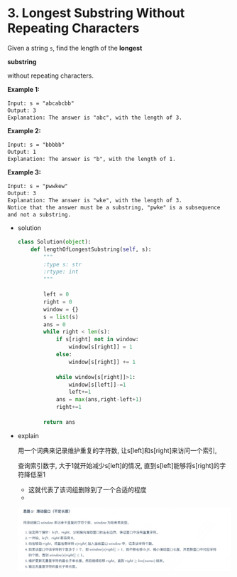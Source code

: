 # 3. Longest Substring Without Repeating Characters

Given a string `s`, find the length of the **longest**

**substring**

without repeating characters.

**Example 1:**

```
Input: s = "abcabcbb"
Output: 3
Explanation: The answer is "abc", with the length of 3.

```

**Example 2:**

```
Input: s = "bbbbb"
Output: 1
Explanation: The answer is "b", with the length of 1.

```

**Example 3:**

```
Input: s = "pwwkew"
Output: 3
Explanation: The answer is "wke", with the length of 3.
Notice that the answer must be a substring, "pwke" is a subsequence and not a substring.

```

- solution
    
    ```python
    class Solution(object):
        def lengthOfLongestSubstring(self, s):
            """
            :type s: str
            :rtype: int
            """
            
            left = 0 
            right = 0
            window = {}
            s = list(s)
            ans = 0
            while right < len(s):
                if s[right] not in window:
                    window[s[right]] = 1
                else:
                    window[s[right]] += 1
    
                while window[s[right]]>1:
                    window[s[left]]-=1
                    left+=1
                ans = max(ans,right-left+1)
                right+=1
            
            return ans
    ```
    
- explain
    
    用一个词典来记录维护重复的字符数, 让s[left]和s[right]来访问一个索引,
    
    查询索引数字, 大于1就开始减少s[left]的情况, 直到s[left]能够将s[right]的字符降低至1
    
    - 这就代表了该词组删除到了一个合适的程度
    - 
    
    ![image.png](3%20Longest%20Substring%20Without%20Repeating%20Characters%201981da7520e380788a6ade9ec57c1623/image.png)